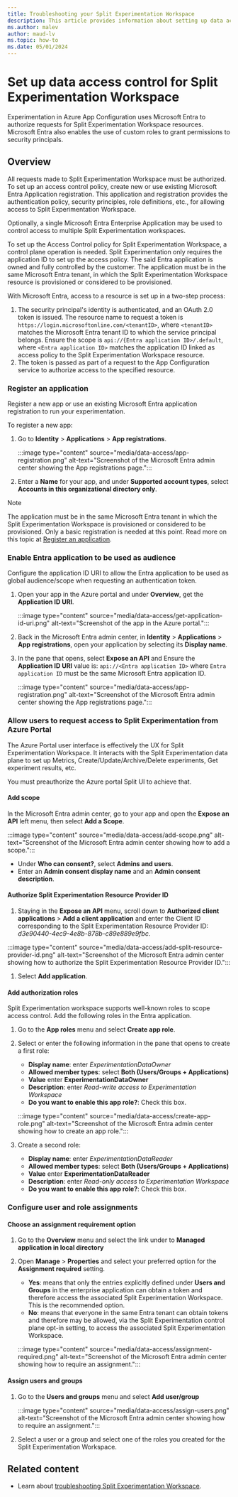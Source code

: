 ```yaml
---
title: Troubleshooting your Split Experimentation Workspace
description: This article provides information about setting up data access control for Split Experimentation Workspace.
ms.author: malev
author: maud-lv
ms.topic: how-to
ms.date: 05/01/2024
---
```


# Set up data access control for Split Experimentation Workspace

Experimentation in Azure App Configuration uses Microsoft Entra to authorize requests for Split Experimentation Workspace resources. Microsoft Entra also enables the use of custom roles to grant permissions to security principals.

## Overview

All requests made to Split Experimentation Workspace must be authorized. To set up an access control policy, create new or use existing Microsoft Entra Application registration. This application and registration provides the authentication policy, security principles, role definitions, etc., for allowing access to Split Experimentation Workspace.

Optionally, a single Microsoft Entra Enterprise Application may be used to control access to multiple Split Experimentation workspaces.

To set up the Access Control policy for Split Experimentation Workspace, a control plane operation is needed. Split Experimentation only requires the application ID to set up the access policy. The said Entra application is owned and fully controlled by the customer. The application must be in the same Microsoft Entra tenant, in which the Split Experimentation Workspace resource is provisioned or considered to be provisioned.

With Microsoft Entra, access to a resource is set up in a two-step process:

1. The security principal's identity is authenticated, and an OAuth 2.0 token is issued. The resource name to request a token is `https://login.microsoftonline.com/<tenantID>`, where `<tenantID>` matches the Microsoft Entra tenant ID to which the service principal belongs. Ensure the scope is `api://{Entra application ID>/.default`, where `<Entra application ID>` matches the application ID linked as access policy to the Split Experimentation Workspace resource.
1. The token is passed as part of a request to the App Configuration service to authorize access to the specified resource.

### Register an application

Register a new app or use an existing Microsoft Entra application registration to run your experimentation.

To register a new app:

1. Go to **Identity** > **Applications** > **App registrations**.

    :::image type="content" source="media/data-access/app-registration.png" alt-text="Screenshot of the Microsoft Entra admin center showing the App registrations page.":::

1. Enter a **Name** for your app, and under **Supported account types**, select **Accounts in this organizational directory only**.

> [!NOTE]
> The application must be in the same Microsoft Entra tenant in which the Split Experimentation Workspace is provisioned or considered to be provisioned. Only a basic registration is needed at this point. Read more on this topic at [Register an application](/entra/identity-platform/quickstart-register-app).

### Enable Entra application to be used as audience

Configure the application ID URI to allow the Entra application to be used as global audience/scope when requesting an authentication token.

1. Open your app in the Azure portal and under **Overview**, get the **Application ID URI**.

    :::image type="content" source="media/data-access/get-application-id-uri.png" alt-text="Screenshot of the app in the Azure portal.":::

1. Back in the Microsoft Entra admin center, in **Identity** > **Applications** > **App registrations**, open your application by selecting its **Display name**.
1. In the pane that opens, select **Expose an API** and Ensure the **Application ID URI** value is: `api://<Entra application ID>` where `Entra application ID` must be the same Microsoft Entra application ID.

    :::image type="content" source="media/data-access/app-registration.png" alt-text="Screenshot of the Microsoft Entra admin center showing the App registrations page.":::

### Allow users to request access to Split Experimentation from Azure Portal

The Azure Portal user interface is effectively the UX for Split Experimentation Workspace. It interacts with the Split Experimentation data plane to set up Metrics, Create/Update/Archive/Delete experiments, Get experiment results, etc.

You must preauthorize the Azure portal Split UI to achieve that.

#### Add scope

In the Microsoft Entra admin center, go to your app and open the **Expose an API** left menu, then select **Add a Scope**.

:::image type="content" source="media/data-access/add-scope.png" alt-text="Screenshot of the Microsoft Entra admin center showing how to add a scope.":::

- Under **Who can consent?**, select **Admins and users**.
- Enter an **Admin consent display name** and an **Admin consent description**.

#### Authorize Split Experimentation Resource Provider ID

1. Staying in the **Expose an API** menu, scroll down to **Authorized client applications** > **Add a client application** and enter the Client ID corresponding to the Split Experimentation Resource Provider ID: *d3e90440-4ec9-4e8b-878b-c89e889e9fbc*.

:::image type="content" source="media/data-access/add-split-resource-provider-id.png" alt-text="Screenshot of the Microsoft Entra admin center showing how to authorize the Split Experimentation Resource Provider ID.":::

1. Select **Add application**.

#### Add authorization roles

Split Experimentation workspace supports well-known roles to scope access control. Add the following roles in the Entra application.

1. Go to the **App roles** menu and select **Create app role**.
1. Select or enter the following information in the pane that opens to create a first role:

    - **Display name**: enter *ExperimentationDataOwner*
    - **Allowed member types**: select **Both (Users/Groups + Applications)**
    - **Value** enter **ExperimentationDataOwner**
    - **Description**: enter *Read-write access to Experimentation Workspace*
    - **Do you want to enable this app role?**: Check this box.

    :::image type="content" source="media/data-access/create-app-role.png" alt-text="Screenshot of the Microsoft Entra admin center showing how to create an app role.":::

1. Create a second role:

    - **Display name**: enter *ExperimentationDataReader*
    - **Allowed member types**: select **Both (Users/Groups + Applications)**
    - **Value** enter **ExperimentationDataReader**
    - **Description**: enter *Read-only access to Experimentation Workspace*
    - **Do you want to enable this app role?**: Check this box.

### Configure user and role assignments

#### Choose an assignment requirement option

1. Go to the **Overview** menu and select the link under to **Managed application in local directory**
1. Open **Manage** > **Properties** and select your preferred option for the **Assignment required** setting.
    - **Yes**: means that only the entries explicitly defined under **Users and Groups** in the enterprise application can obtain a token and therefore access the associated Split Experimentation Workspace. This is the recommended option.
    - **No**: means that everyone in the same Entra tenant can obtain tokens and therefore may be allowed, via the Split Experimentation control plane opt-in setting, to access the associated Split Experimentation Workspace.

    :::image type="content" source="media/data-access/assignment-required.png" alt-text="Screenshot of the Microsoft Entra admin center showing how to require an assignment.":::

#### Assign users and groups

1. Go to the **Users and groups** menu and select **Add user/group**

    :::image type="content" source="media/data-access/assign-users.png" alt-text="Screenshot of the Microsoft Entra admin center showing how to require an assignment.":::
1. Select a user or a group and select one of the roles you created for the Split Experimentation Workspace. 

## Related content

- Learn about [troubleshooting Split Experimentation Workspace](troubleshoot.md).
